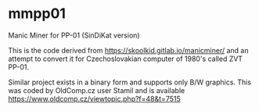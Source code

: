 # mmpp01
Manic Miner for PP-01 (SinDiKat version)


This is the code derived from https://skoolkid.gitlab.io/manicminer/ and an attempt to convert it for Czechoslovakian computer of 1980's called ZVT PP-01.

Similar project exists in a binary form and supports only B/W graphics. This was coded by OldComp.cz user Stamil and is available https://www.oldcomp.cz/viewtopic.php?f=48&t=7515
